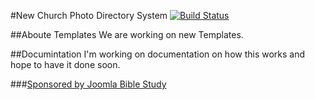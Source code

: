 #New Church Photo Directory System
[![Build Status](https://travis-ci.org/Joomla-Bible-Study/joomla_churchdirectory.svg?branch=master)](https://travis-ci.org/Joomla-Bible-Study/joomla_churchdirectory)

##Aboute Templates
We are working on new Templates.

##Documintation
I'm working on documentation on how this works and hope to have it done soon.

###<a href="http://www.joomlabiblestudy.org" target="_blank" type="html">Sponsored by Joomla Bible Study</a>

